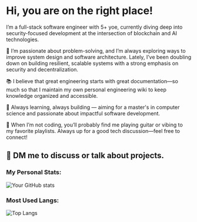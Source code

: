 # Hi, you are on the right place! 
I’m a full-stack software engineer with 5+ yoe, currently diving deep into security-focused development at the intersection of blockchain and AI technologies.

🧠 I’m passionate about problem-solving, and I’m always exploring ways to improve system design and software architecture. Lately, I’ve been doubling down on building resilient, scalable systems with a strong emphasis on security and decentralization.

📚 I believe that great engineering starts with great documentation—so much so that I maintain my own personal engineering wiki to keep knowledge organized and accessible.

🚀 Always learning, always building — aiming for a master's in computer science and passionate about impactful software development.

🎸 When I’m not coding, you’ll probably find me playing guitar or vibing to my favorite playlists. Always up for a good tech discussion—feel free to connect!

## 📨 DM me to discuss or talk about projects.



### My Personal Stats:
![Your GitHub stats](https://github-readme-stats.vercel.app/api?username=angga-22&show_icons=true&theme=radical)

### Most Used Langs:
![Top Langs](https://github-readme-stats.vercel.app/api/top-langs/?username=angga-22&layout=compact&theme=radical)


<!--
**angga-22/angga-22** is a ✨ _special_ ✨ repository because its `README.md` (this file) appears on your GitHub profile.

Here are some ideas to get you started:

- 🔭 I’m currently working on ...
- 🌱 I’m currently learning ...
- 👯 I’m looking to collaborate on ...
- 🤔 I’m looking for help with ...
- 💬 Ask me about ...
- 📫 How to reach me: ...
- 😄 Pronouns: ...
- ⚡ Fun fact: ...
-->
